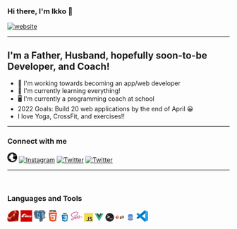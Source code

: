 ### Hi there, I'm Ikko 👏

[![website](https://img.shields.io/badge/me--portfolio-Up-brightgreen)](website)

---

## I'm a Father, Husband, hopefully soon-to-be Developer, and Coach!

- 🛫 I'm working towards becoming an app/web developer
- 🌻 I'm currently learning everything!
- 🖥 I'm currently a programming coach at school
- 2022 Goals: Build 20 web applications by the end of April 😀
- I love Yoga, CrossFit, and exercises!!

---

### Connect with me

[<img alt="me-portfolio" width="22px" src="https://raw.githubusercontent.com/iconic/open-iconic/master/svg/globe.svg" />][website]
[<img alt="Instagram" width="22px" src="https://cdn.jsdelivr.net/npm/simple-icons@v3/icons/instagram.svg" />][instagram]
[<img alt="Twitter" width="22px" src="https://cdn.jsdelivr.net/npm/simple-icons@v3/icons/twitter.svg" />][twitter]
[<img alt="Twitter" width="22px" src="https://cdn.jsdelivr.net/npm/simple-icons@v3/icons/icon.svg" />][qiita]

---

<br>

### Languages and Tools

<img alt="Ruby" width="26px" src="https://raw.githubusercontent.com/github/explore/80688e429a7d4ef2fca1e82350fe8e3517d3494d/topics/ruby/ruby.png" />
<img alt="Ruby on Rails" width="26px" src="https://raw.githubusercontent.com/github/explore/80688e429a7d4ef2fca1e82350fe8e3517d3494d/topics/rails/rails.png" />
<img alt="PostgreSQL" width="26px" src="https://raw.githubusercontent.com/github/explore/80688e429a7d4ef2fca1e82350fe8e3517d3494d/topics/postgresql/postgresql.png" />
<img alt="HTML5" width="26px" src="https://raw.githubusercontent.com/github/explore/80688e429a7d4ef2fca1e82350fe8e3517d3494d/topics/html/html.png" />
<img alt="CSS3" height="20" src="https://raw.githubusercontent.com/github/explore/80688e429a7d4ef2fca1e82350fe8e3517d3494d/topics/css/css.png" />
<img alt="Sass" width="26px" src="https://raw.githubusercontent.com/github/explore/80688e429a7d4ef2fca1e82350fe8e3517d3494d/topics/sass/sass.png" />
<img alt="JavaScript" height="20" src="https://raw.githubusercontent.com/github/explore/80688e429a7d4ef2fca1e82350fe8e3517d3494d/topics/javascript/javascript.png">
<img alt="Vues.js" height="20" src="https://raw.githubusercontent.com/github/explore/80688e429a7d4ef2fca1e82350fe8e3517d3494d/topics/vue/vue.png">
<img alt="terminal" height="20" src="https://raw.githubusercontent.com/github/explore/80688e429a7d4ef2fca1e82350fe8e3517d3494d/topics/terminal/terminal.png">
<img alt="Git" height="20" src="https://raw.githubusercontent.com/github/explore/80688e429a7d4ef2fca1e82350fe8e3517d3494d/topics/git/git.png" />
<img alt="SQL" height="20" src="https://raw.githubusercontent.com/github/explore/80688e429a7d4ef2fca1e82350fe8e3517d3494d/topics/sql/sql.png" />
<img alt="Visual Studio Code" width="26px" src="https://raw.githubusercontent.com/github/explore/80688e429a7d4ef2fca1e82350fe8e3517d3494d/topics/visual-studio-code/visual-studio-code.png" />

[instagram]: https://www.instagram.com/ikko_homeworkout/
[twitter]: https://twitter.com/ikko1021
[website]: https://ikko-t.github.io/me-portfolio/
[qiita]: https://qiita.com/Ikko-T
